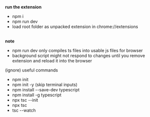 **run the extension**

- npm i <br>
- npm run dev <br>
- load root folder as unpacked extension in chrome://extensions <br>
  <br>

**note**
<br>

- npm run dev only compiles ts files into usable js files for browser
- background script might not respond to changes until you remove extension and reload it into the browser
  <br>

(ignore) useful commands

- npm init <br>
- npm init -y (skip terminal inputs) <br>
- npm install --save-dev typescript <br>
- npm install -g typescript <br>
- npx tsc --init <br>
- npx tsc <br>
- tsc --watch <br>
